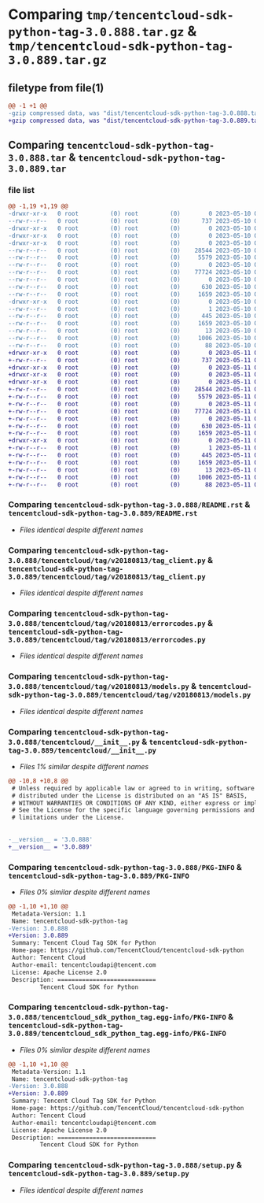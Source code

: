 # Comparing `tmp/tencentcloud-sdk-python-tag-3.0.888.tar.gz` & `tmp/tencentcloud-sdk-python-tag-3.0.889.tar.gz`

## filetype from file(1)

```diff
@@ -1 +1 @@
-gzip compressed data, was "dist/tencentcloud-sdk-python-tag-3.0.888.tar", last modified: Wed May 10 02:45:02 2023, max compression
+gzip compressed data, was "dist/tencentcloud-sdk-python-tag-3.0.889.tar", last modified: Thu May 11 03:11:12 2023, max compression
```

## Comparing `tencentcloud-sdk-python-tag-3.0.888.tar` & `tencentcloud-sdk-python-tag-3.0.889.tar`

### file list

```diff
@@ -1,19 +1,19 @@
-drwxr-xr-x   0 root         (0) root         (0)        0 2023-05-10 02:45:02.000000 tencentcloud-sdk-python-tag-3.0.888/
--rw-r--r--   0 root         (0) root         (0)      737 2023-05-10 02:45:02.000000 tencentcloud-sdk-python-tag-3.0.888/README.rst
-drwxr-xr-x   0 root         (0) root         (0)        0 2023-05-10 02:45:02.000000 tencentcloud-sdk-python-tag-3.0.888/tencentcloud/
-drwxr-xr-x   0 root         (0) root         (0)        0 2023-05-10 02:45:02.000000 tencentcloud-sdk-python-tag-3.0.888/tencentcloud/tag/
-drwxr-xr-x   0 root         (0) root         (0)        0 2023-05-10 02:45:02.000000 tencentcloud-sdk-python-tag-3.0.888/tencentcloud/tag/v20180813/
--rw-r--r--   0 root         (0) root         (0)    28544 2023-05-10 02:45:02.000000 tencentcloud-sdk-python-tag-3.0.888/tencentcloud/tag/v20180813/tag_client.py
--rw-r--r--   0 root         (0) root         (0)     5579 2023-05-10 02:45:02.000000 tencentcloud-sdk-python-tag-3.0.888/tencentcloud/tag/v20180813/errorcodes.py
--rw-r--r--   0 root         (0) root         (0)        0 2023-05-10 02:45:02.000000 tencentcloud-sdk-python-tag-3.0.888/tencentcloud/tag/v20180813/__init__.py
--rw-r--r--   0 root         (0) root         (0)    77724 2023-05-10 02:45:02.000000 tencentcloud-sdk-python-tag-3.0.888/tencentcloud/tag/v20180813/models.py
--rw-r--r--   0 root         (0) root         (0)        0 2023-05-10 02:45:02.000000 tencentcloud-sdk-python-tag-3.0.888/tencentcloud/tag/__init__.py
--rw-r--r--   0 root         (0) root         (0)      630 2023-05-10 02:45:02.000000 tencentcloud-sdk-python-tag-3.0.888/tencentcloud/__init__.py
--rw-r--r--   0 root         (0) root         (0)     1659 2023-05-10 02:45:02.000000 tencentcloud-sdk-python-tag-3.0.888/PKG-INFO
-drwxr-xr-x   0 root         (0) root         (0)        0 2023-05-10 02:45:02.000000 tencentcloud-sdk-python-tag-3.0.888/tencentcloud_sdk_python_tag.egg-info/
--rw-r--r--   0 root         (0) root         (0)        1 2023-05-10 02:45:02.000000 tencentcloud-sdk-python-tag-3.0.888/tencentcloud_sdk_python_tag.egg-info/dependency_links.txt
--rw-r--r--   0 root         (0) root         (0)      445 2023-05-10 02:45:02.000000 tencentcloud-sdk-python-tag-3.0.888/tencentcloud_sdk_python_tag.egg-info/SOURCES.txt
--rw-r--r--   0 root         (0) root         (0)     1659 2023-05-10 02:45:02.000000 tencentcloud-sdk-python-tag-3.0.888/tencentcloud_sdk_python_tag.egg-info/PKG-INFO
--rw-r--r--   0 root         (0) root         (0)       13 2023-05-10 02:45:02.000000 tencentcloud-sdk-python-tag-3.0.888/tencentcloud_sdk_python_tag.egg-info/top_level.txt
--rw-r--r--   0 root         (0) root         (0)     1006 2023-05-10 02:45:02.000000 tencentcloud-sdk-python-tag-3.0.888/setup.py
--rw-r--r--   0 root         (0) root         (0)       88 2023-05-10 02:45:02.000000 tencentcloud-sdk-python-tag-3.0.888/setup.cfg
+drwxr-xr-x   0 root         (0) root         (0)        0 2023-05-11 03:11:12.000000 tencentcloud-sdk-python-tag-3.0.889/
+-rw-r--r--   0 root         (0) root         (0)      737 2023-05-11 03:11:12.000000 tencentcloud-sdk-python-tag-3.0.889/README.rst
+drwxr-xr-x   0 root         (0) root         (0)        0 2023-05-11 03:11:12.000000 tencentcloud-sdk-python-tag-3.0.889/tencentcloud/
+drwxr-xr-x   0 root         (0) root         (0)        0 2023-05-11 03:11:12.000000 tencentcloud-sdk-python-tag-3.0.889/tencentcloud/tag/
+drwxr-xr-x   0 root         (0) root         (0)        0 2023-05-11 03:11:12.000000 tencentcloud-sdk-python-tag-3.0.889/tencentcloud/tag/v20180813/
+-rw-r--r--   0 root         (0) root         (0)    28544 2023-05-11 03:11:12.000000 tencentcloud-sdk-python-tag-3.0.889/tencentcloud/tag/v20180813/tag_client.py
+-rw-r--r--   0 root         (0) root         (0)     5579 2023-05-11 03:11:12.000000 tencentcloud-sdk-python-tag-3.0.889/tencentcloud/tag/v20180813/errorcodes.py
+-rw-r--r--   0 root         (0) root         (0)        0 2023-05-11 03:11:12.000000 tencentcloud-sdk-python-tag-3.0.889/tencentcloud/tag/v20180813/__init__.py
+-rw-r--r--   0 root         (0) root         (0)    77724 2023-05-11 03:11:12.000000 tencentcloud-sdk-python-tag-3.0.889/tencentcloud/tag/v20180813/models.py
+-rw-r--r--   0 root         (0) root         (0)        0 2023-05-11 03:11:12.000000 tencentcloud-sdk-python-tag-3.0.889/tencentcloud/tag/__init__.py
+-rw-r--r--   0 root         (0) root         (0)      630 2023-05-11 03:11:12.000000 tencentcloud-sdk-python-tag-3.0.889/tencentcloud/__init__.py
+-rw-r--r--   0 root         (0) root         (0)     1659 2023-05-11 03:11:12.000000 tencentcloud-sdk-python-tag-3.0.889/PKG-INFO
+drwxr-xr-x   0 root         (0) root         (0)        0 2023-05-11 03:11:12.000000 tencentcloud-sdk-python-tag-3.0.889/tencentcloud_sdk_python_tag.egg-info/
+-rw-r--r--   0 root         (0) root         (0)        1 2023-05-11 03:11:12.000000 tencentcloud-sdk-python-tag-3.0.889/tencentcloud_sdk_python_tag.egg-info/dependency_links.txt
+-rw-r--r--   0 root         (0) root         (0)      445 2023-05-11 03:11:12.000000 tencentcloud-sdk-python-tag-3.0.889/tencentcloud_sdk_python_tag.egg-info/SOURCES.txt
+-rw-r--r--   0 root         (0) root         (0)     1659 2023-05-11 03:11:12.000000 tencentcloud-sdk-python-tag-3.0.889/tencentcloud_sdk_python_tag.egg-info/PKG-INFO
+-rw-r--r--   0 root         (0) root         (0)       13 2023-05-11 03:11:12.000000 tencentcloud-sdk-python-tag-3.0.889/tencentcloud_sdk_python_tag.egg-info/top_level.txt
+-rw-r--r--   0 root         (0) root         (0)     1006 2023-05-11 03:11:12.000000 tencentcloud-sdk-python-tag-3.0.889/setup.py
+-rw-r--r--   0 root         (0) root         (0)       88 2023-05-11 03:11:12.000000 tencentcloud-sdk-python-tag-3.0.889/setup.cfg
```

### Comparing `tencentcloud-sdk-python-tag-3.0.888/README.rst` & `tencentcloud-sdk-python-tag-3.0.889/README.rst`

 * *Files identical despite different names*

### Comparing `tencentcloud-sdk-python-tag-3.0.888/tencentcloud/tag/v20180813/tag_client.py` & `tencentcloud-sdk-python-tag-3.0.889/tencentcloud/tag/v20180813/tag_client.py`

 * *Files identical despite different names*

### Comparing `tencentcloud-sdk-python-tag-3.0.888/tencentcloud/tag/v20180813/errorcodes.py` & `tencentcloud-sdk-python-tag-3.0.889/tencentcloud/tag/v20180813/errorcodes.py`

 * *Files identical despite different names*

### Comparing `tencentcloud-sdk-python-tag-3.0.888/tencentcloud/tag/v20180813/models.py` & `tencentcloud-sdk-python-tag-3.0.889/tencentcloud/tag/v20180813/models.py`

 * *Files identical despite different names*

### Comparing `tencentcloud-sdk-python-tag-3.0.888/tencentcloud/__init__.py` & `tencentcloud-sdk-python-tag-3.0.889/tencentcloud/__init__.py`

 * *Files 1% similar despite different names*

```diff
@@ -10,8 +10,8 @@
 # Unless required by applicable law or agreed to in writing, software
 # distributed under the License is distributed on an "AS IS" BASIS,
 # WITHOUT WARRANTIES OR CONDITIONS OF ANY KIND, either express or implied.
 # See the License for the specific language governing permissions and
 # limitations under the License.
 
 
-__version__ = '3.0.888'
+__version__ = '3.0.889'
```

### Comparing `tencentcloud-sdk-python-tag-3.0.888/PKG-INFO` & `tencentcloud-sdk-python-tag-3.0.889/PKG-INFO`

 * *Files 0% similar despite different names*

```diff
@@ -1,10 +1,10 @@
 Metadata-Version: 1.1
 Name: tencentcloud-sdk-python-tag
-Version: 3.0.888
+Version: 3.0.889
 Summary: Tencent Cloud Tag SDK for Python
 Home-page: https://github.com/TencentCloud/tencentcloud-sdk-python
 Author: Tencent Cloud
 Author-email: tencentcloudapi@tencent.com
 License: Apache License 2.0
 Description: ============================
         Tencent Cloud SDK for Python
```

### Comparing `tencentcloud-sdk-python-tag-3.0.888/tencentcloud_sdk_python_tag.egg-info/PKG-INFO` & `tencentcloud-sdk-python-tag-3.0.889/tencentcloud_sdk_python_tag.egg-info/PKG-INFO`

 * *Files 0% similar despite different names*

```diff
@@ -1,10 +1,10 @@
 Metadata-Version: 1.1
 Name: tencentcloud-sdk-python-tag
-Version: 3.0.888
+Version: 3.0.889
 Summary: Tencent Cloud Tag SDK for Python
 Home-page: https://github.com/TencentCloud/tencentcloud-sdk-python
 Author: Tencent Cloud
 Author-email: tencentcloudapi@tencent.com
 License: Apache License 2.0
 Description: ============================
         Tencent Cloud SDK for Python
```

### Comparing `tencentcloud-sdk-python-tag-3.0.888/setup.py` & `tencentcloud-sdk-python-tag-3.0.889/setup.py`

 * *Files identical despite different names*

